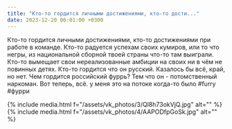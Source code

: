 ```yaml
---
title: "Кто-то гордится личными достижениями, кто-то дости..."
date: 2023-12-20 06:01:00 +0300
---
```


Кто-то гордится личными достижениями, кто-то достижениями при работе в команде.
Кто-то радуется успехам своих кумиров, или то что негры, из национальной сборной твоей страны что-то там выиграли.
Кто-то вымещает свои нереализованные амбиции на своих ни в чём не повинных детях.
Кто-то гордится что он русский.
Казалось бы всё, край, но нет. Чем гордится российский фуррь?
Тем что он - потомственный наркоман.
Вот теперь, всё.
у меня это на потоке когда-то было
#furry #фурри


{% include media.html f="/assets/vk_photos/3/Ql8h73okVjQ.jpg" alt="" %}
{% include media.html f="/assets/vk_photos/4/AAPODfpGoSk.jpg" alt="" %}
